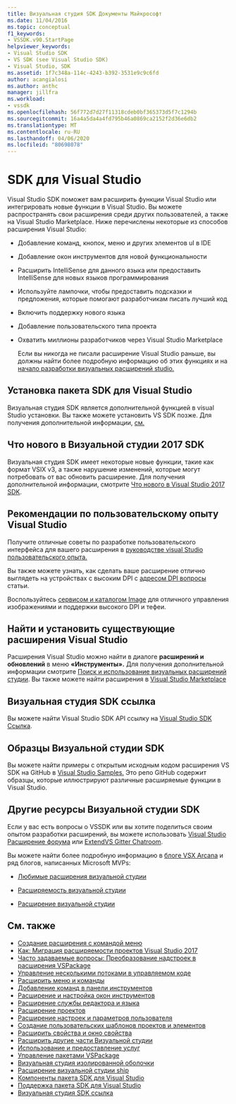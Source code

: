 ```yaml
---
title: Визуальная студия SDK Документы Майкрософт
ms.date: 11/04/2016
ms.topic: conceptual
f1_keywords:
- VSSDK.v90.StartPage
helpviewer_keywords:
- Visual Studio SDK
- VS SDK (see Visual Studio SDK)
- Visual Studio, SDK
ms.assetid: 1f7c348a-114c-4243-b392-3531e9c9c6fd
author: acangialosi
ms.author: anthc
manager: jillfra
ms.workload:
- vssdk
ms.openlocfilehash: 56f772d7d27f11318cdeb0bf365373d5f7c1294b
ms.sourcegitcommit: 16a4a5da4a4fd795b46a0869ca2152f2d36e6db2
ms.translationtype: MT
ms.contentlocale: ru-RU
ms.lasthandoff: 04/06/2020
ms.locfileid: "80698078"
---
```

# <a name="visual-studio-sdk"></a>SDK для Visual Studio
Visual Studio SDK поможет вам расширить функции Visual Studio или интегрировать новые функции в Visual Studio. Вы можете распространять свои расширения среди других пользователей, а также на Visual Studio Marketplace. Ниже перечислены некоторые из способов расширения Visual Studio:

- Добавление команд, кнопок, меню и других элементов uI в IDE

- Добавление окон инструментов для новой функциональности

- Расширить IntelliSense для данного языка или предоставить IntelliSense для новых языков программирования

- Используйте лампочки, чтобы предоставить подсказки и предложения, которые помогают разработчикам писать лучший код

- Включить поддержку нового языка

- Добавление пользовательского типа проекта

- Охватить миллионы разработчиков через Visual Studio Marketplace

  Если вы никогда не писали расширение Visual Studio раньше, вы должны найти более подробную информацию об этих функциях и на [начало разработки визуальных расширений studio.](../extensibility/starting-to-develop-visual-studio-extensions.md)

## <a name="install-the-visual-studio-sdk"></a>Установка пакета SDK для Visual Studio
 Визуальная студия SDK является дополнительной функцией в visual Studio установки. Вы также можете установить VS SDK позже. Для получения дополнительной информации, [см.](../extensibility/installing-the-visual-studio-sdk.md)

## <a name="whats-new-in-the-visual-studio-2017-sdk"></a>Что нового в Визуальной студии 2017 SDK
 Визуальная студия SDK имеет некоторые новые функции, такие как формат VSIX v3, а также нарушение изменений, которые могут потребовать от вас обновить расширение. Для получения дополнительной информации, смотрите [Что нового в Visual Studio 2017 SDK](../extensibility/what-s-new-in-the-visual-studio-2017-sdk.md).

## <a name="visual-studio-user-experience-guidelines"></a>Рекомендации по пользовательскому опыту Visual Studio
 Получите отличные советы по разработке пользовательского интерфейса для вашего расширения в [руководстве visual Studio пользовательского опыта.](../extensibility/ux-guidelines/visual-studio-user-experience-guidelines.md)

 Вы также можете узнать, как сделать ваше расширение отлично выглядеть на устройствах с высоким DPI с [адресом DPI вопросы](../extensibility/addressing-dpi-issues2.md) статьи.

 Воспользуйтесь [сервисом и каталогом Image](../extensibility/image-service-and-catalog.md) для отличного управления изображениями и поддержки высокого DPI и тефеи.

## <a name="find-and-install-existing-visual-studio-extensions"></a>Найти и установить существующие расширения Visual Studio
 Расширения Visual Studio можно найти в диалоге **расширений и обновлений** в меню **«Инструменты».** Для получения дополнительной информации смотрите [Поиск и использование визуальных расширений студии](../ide/finding-and-using-visual-studio-extensions.md). Вы также можете найти расширения в [Visual Studio Marketplace](https://marketplace.visualstudio.com/)

## <a name="visual-studio-sdk-reference"></a>Визуальная студия SDK ссылка
 Вы можете найти Visual Studio SDK API ссылку на [Visual Studio SDK Ссылка](../extensibility/visual-studio-sdk-reference.md).

## <a name="visual-studio-sdk-samples"></a>Образцы Визуальной студии SDK
 Вы можете найти примеры с открытым исходным кодом расширения VS SDK на GitHub в [Visual Studio Samples.](https://github.com/Microsoft/VSSDK-Extensibility-Samples) Это репо GitHub содержит образцы, которые иллюстрируют различные расширяемые функции в Visual Studio.

## <a name="other-visual-studio-sdk-resources"></a>Другие ресурсы Визуальной студии SDK
 Если у вас есть вопросы о VSSDK или вы хотите поделиться своим опытом разработки расширений, вы можете использовать [Visual Studio Расширение форума](https://social.msdn.microsoft.com/Forums/vstudio/home?forum=vsx) или [ExtendVS Gitter Chatroom](https://gitter.im/Microsoft/extendvs).

 Вы можете найти более подробную информацию в [блоге VSX Arcana](https://blogs.msdn.microsoft.com/vsx/) и ряд блогов, написанных Microsoft MVPs:

- [Любимые расширения визуальной студии](https://scottdorman.blog/2014/10/05/favorite-visual-studio-extensions/)

- [Расширяемость визуальной студии](http://www.visualstudioextensibility.com/overview/vs/)

- [Расширение визуальной студии](https://blog.slaks.net/2013-10-18/extending-visual-studio-part-1-getting-started/)

## <a name="see-also"></a>См. также

- [Создание расширения с командой меню](../extensibility/creating-an-extension-with-a-menu-command.md)
- [Как: Миграция расширяемости проектов Visual Studio 2017](../extensibility/how-to-migrate-extensibility-projects-to-visual-studio-2017.md)
- [Часто задаваемые вопросы: Преобразование надстроек в расширения VSPackage](/visualstudio/extensibility/faq-converting-add-ins-to-vspackage-extensions?view=vs-2015)
- [Управление несколькими потоками в управляемом коде](../extensibility/managing-multiple-threads-in-managed-code.md)
- [Расширить меню и команды](../extensibility/extending-menus-and-commands.md)
- [Добавление команд в панели инструментов](../extensibility/adding-commands-to-toolbars.md)
- [Расширение и настройка окон инструментов](../extensibility/extending-and-customizing-tool-windows.md)
- [Расширение службы редактора и языка](../extensibility/editor-and-language-service-extensions.md)
- [Расширение проектов](../extensibility/extending-projects.md)
- [Расширение настроек и параметров пользователя](../extensibility/extending-user-settings-and-options.md)
- [Создание пользовательских шаблонов проектов и элементов](../extensibility/creating-custom-project-and-item-templates.md)
- [Расширить свойства и окно свойства](../extensibility/extending-properties-and-the-property-window.md)
- [Расширить другие части Визуальной студии](../extensibility/extending-other-parts-of-visual-studio.md)
- [Использование и предоставление услуг](../extensibility/using-and-providing-services.md)
- [Управление пакетами VSPackage](../extensibility/managing-vspackages.md)
- [Визуальная студия изолированной оболочки](https://visualstudio.microsoft.com/vs/older-downloads/isolated-shell/)
- [Расширение визуальной студии ship](../extensibility/shipping-visual-studio-extensions.md)
- [Компоненты пакета SDK для Visual Studio](../extensibility/internals/inside-the-visual-studio-sdk.md)
- [Поддержка пакета SDK для Visual Studio](../extensibility/support-for-the-visual-studio-sdk.md)
- [Визуальная студия SDK ссылка](../extensibility/visual-studio-sdk-reference.md)
